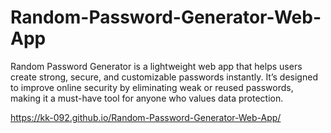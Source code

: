 # Random-Password-Generator-Web-App
Random Password Generator is a lightweight web app that helps users create strong, secure, and customizable passwords instantly. It’s designed to improve online security by eliminating weak or reused passwords, making it a must-have tool for anyone who values data protection.
<br>

https://kk-092.github.io/Random-Password-Generator-Web-App/
